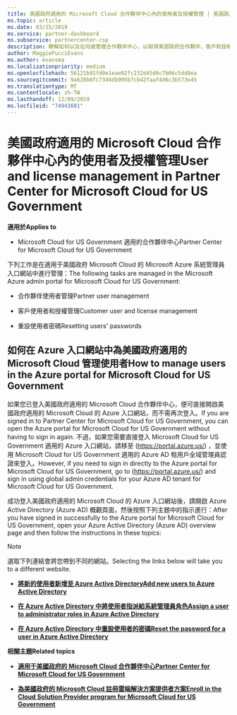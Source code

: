 ```yaml
---
title: 美國政府適用的 Microsoft Cloud 合作夥伴中心內的使用者及授權管理 | 美國政府適用的 Microsoft Cloud 合作夥伴中心
ms.topic: article
ms.date: 03/15/2019
ms.service: partner-dashboard
ms.subservice: partnercenter-csp
description: 瞭解如何以及在何處管理合作夥伴中心，以取得美國政府合作夥伴、客戶和授權的 Microsoft Cloud，以及密碼重設。
author: MaggiePucciEvans
ms.author: evansma
ms.localizationpriority: medium
ms.openlocfilehash: 56121b91fd0e1eae02fc232d45d0c7b06c5dd8ea
ms.sourcegitcommit: 9a628b8fc73d4db995b7cb42faaf4d6c3b573e45
ms.translationtype: MT
ms.contentlocale: zh-TW
ms.lasthandoff: 12/09/2019
ms.locfileid: "74943601"
---
```

# <a name="user-and-license-management-in-partner-center-for-microsoft-cloud-for-us-government"></a><span data-ttu-id="94a00-103">美國政府適用的 Microsoft Cloud 合作夥伴中心內的使用者及授權管理</span><span class="sxs-lookup"><span data-stu-id="94a00-103">User and license management in Partner Center for Microsoft Cloud for US Government</span></span>

<span data-ttu-id="94a00-104">**適用於**</span><span class="sxs-lookup"><span data-stu-id="94a00-104">**Applies to**</span></span>

-  <span data-ttu-id="94a00-105">Microsoft Cloud for US Government 適用的合作夥伴中心</span><span class="sxs-lookup"><span data-stu-id="94a00-105">Partner Center for Microsoft Cloud for US Government</span></span>

<span data-ttu-id="94a00-106">下列工作是在適用于美國政府 Microsoft Cloud 的 Microsoft Azure 系統管理員入口網站中進行管理：</span><span class="sxs-lookup"><span data-stu-id="94a00-106">The following tasks are managed in the Microsoft Azure admin portal for Microsoft Cloud for US Government:</span></span>

- <span data-ttu-id="94a00-107">合作夥伴使用者管理</span><span class="sxs-lookup"><span data-stu-id="94a00-107">Partner user management</span></span>

- <span data-ttu-id="94a00-108">客戶使用者和授權管理</span><span class="sxs-lookup"><span data-stu-id="94a00-108">Customer user and license management</span></span>

- <span data-ttu-id="94a00-109">重設使用者密碼</span><span class="sxs-lookup"><span data-stu-id="94a00-109">Resetting users' passwords</span></span>


## <a name="how-to-manage-users-in-the-azure-portal-for-microsoft-cloud-for-us-government"></a><span data-ttu-id="94a00-110">如何在 Azure 入口網站中為美國政府適用的 Microsoft Cloud 管理使用者</span><span class="sxs-lookup"><span data-stu-id="94a00-110">How to manage users in the Azure portal for Microsoft Cloud for US Government</span></span>

<span data-ttu-id="94a00-111">如果您已登入美國政府適用的 Microsoft Cloud 合作夥伴中心，便可直接開啟美國政府適用的 Microsoft Cloud 的 Azure 入口網站，而不需再次登入。</span><span class="sxs-lookup"><span data-stu-id="94a00-111">If you are signed in to Partner Center for Microsoft Cloud for US Government, you can open the Azure portal for Microsoft Cloud for US Government without having to sign in again.</span></span> <span data-ttu-id="94a00-112">不過，如果您需要直接登入 Microsoft Cloud for US Government 適用的 Azure 入口網站，請移至 (https://portal.azure.us/) ，並使用 Microsoft Cloud for US Government 適用的 Azure AD 租用戶全域管理員認證來登入。</span><span class="sxs-lookup"><span data-stu-id="94a00-112">However, if you need to sign in directly to the Azure portal for Microsoft Cloud for US Government, go to (https://portal.azure.us/) and sign in using global admin credentials for your Azure AD tenant for Microsoft Cloud for US Government.</span></span>

<span data-ttu-id="94a00-113">成功登入美國政府適用的 Microsoft Cloud 的 Azure 入口網站後，請開啟 Azure Active Directory (Azure AD) 概觀頁面，然後按照下列主題中的指示進行：</span><span class="sxs-lookup"><span data-stu-id="94a00-113">After you have signed in successfully to the Azure portal for Microsoft Cloud for US Government, open your Azure Active Directory (Azure AD) overview page and then follow the instructions in these topics:</span></span>

> [!NOTE]  
> <span data-ttu-id="94a00-114">選取下列連結會將您帶到不同的網站。</span><span class="sxs-lookup"><span data-stu-id="94a00-114">Selecting the links below will take you to a different website.</span></span> 

-  [<span data-ttu-id="94a00-115">**將新的使用者新增至 Azure Active Directory**</span><span class="sxs-lookup"><span data-stu-id="94a00-115">**Add new users to Azure Active Directory**</span></span>](https://docs.microsoft.com/azure/active-directory/active-directory-users-create-azure-portal)

-  [<span data-ttu-id="94a00-116">**在 Azure Active Directory 中將使用者指派給系統管理員角色**</span><span class="sxs-lookup"><span data-stu-id="94a00-116">**Assign a user to administrator roles in Azure Active Directory**</span></span>](https://docs.microsoft.com/azure/active-directory/active-directory-users-assign-role-azure-portal)

-  [<span data-ttu-id="94a00-117">**在 Azure Active Directory 中重設使用者的密碼**</span><span class="sxs-lookup"><span data-stu-id="94a00-117">**Reset the password for a user in Azure Active Directory**</span></span>](https://docs.microsoft.com/azure/active-directory/active-directory-users-reset-password-azure-portal)

<span data-ttu-id="94a00-118">**相關主題**</span><span class="sxs-lookup"><span data-stu-id="94a00-118">**Related topics**</span></span>

-  [<span data-ttu-id="94a00-119">**適用于美國政府的 Microsoft Cloud 合作夥伴中心**</span><span class="sxs-lookup"><span data-stu-id="94a00-119">**Partner Center for Microsoft Cloud for US Government**</span></span>](partner-center-for-microsoft-us-govt-cloud.md)

-  [<span data-ttu-id="94a00-120">**為美國政府的 Microsoft Cloud 註冊雲端解決方案提供者方案**</span><span class="sxs-lookup"><span data-stu-id="94a00-120">**Enroll in the Cloud Solution Provider program for Microsoft Cloud for US Government**</span></span>](enroll-in-csp-for-microsoft-us-govt-cloud.md)
